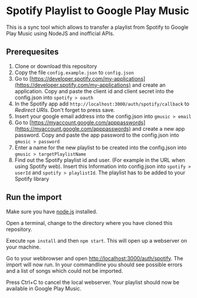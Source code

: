 # Spotify Playlist to Google Play Music

This is a sync tool which allows to transfer a playlist from Spotify to Google Play Music using NodeJS and inofficial APIs.

## Prerequesites

1. Clone or download this repository
2. Copy the file `config.example.json` to `config.json`
3. Go to [https://developer.spotify.com/my-applications](https://developer.spotify.com/my-applications) and 
   create an application. Copy and paste the client id and client secret into the config.json into `spotify > oauth`
4. In the Spotify app add `http://localhost:3000/auth/spotify/callback` to _Redirect URIs_.
   Don't forget to press save.
5. Insert your google email address into the config.json into `gmusic > email`
6. Go to [https://myaccount.google.com/apppasswords](https://myaccount.google.com/apppasswords)
   and create a new app password. Copy and paste the app password to the config.json into `gmusic > password` 
7. Enter a name for the new playlist to be created into the config.json into `gmusic > targetPlaylistName`
8. Find out the Spotify playlist id and user. (For example in the URL when using Spotify web).
   Insert this Information into config.json into `spotify > userId` and `spotify > playlistId`.
   The playlist has to be added to your Spotify library


## Run the import

Make sure you have [node.js](https://nodejs.org) installed.

Open a terminal, change to the directory where you have cloned this repository.

Execute `npm install` and then `npm start`. This will open up a webserver on your machine.

Go to your webbrowser and open [http://localhost:3000/auth/spotify](http://localhost:3000/auth/spotify).
The import will now run. In your commandline you should see possible errors and a list of songs which
could not be imported.

Press Ctrl+C to cancel the local webserver. Your playlist should now be available in Google Play Music.